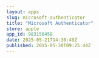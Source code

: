 ```yaml
---
layout: apps
slug: microsoft-authenticator
title: "Microsoft Authenticator"
store: apple
app_id: 983156458
date: 2025-05-21T14:30:49Z
published: 2015-05-30T09:25:44Z
---
```

